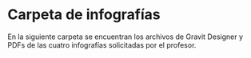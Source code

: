 # Carpeta de infografías
En la siguiente carpeta se encuentran los archivos de Gravit Designer y PDFs de las cuatro infografías solicitadas por el profesor.
